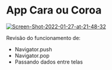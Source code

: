 # App Cara ou Coroa

<a href="https://ibb.co/WPbMDjz"><img src="https://i.ibb.co/tx7vZF2/Screen-Shot-2022-01-27-at-21-48-32.png" alt="Screen-Shot-2022-01-27-at-21-48-32" border="0"></a>

Revisão do funcionamento de:
 - Navigator.push
 - Navigator.pop
 - Passando dados entre telas
